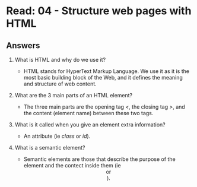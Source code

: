 # Read: 04 - Structure web pages with HTML

## Answers

1. What is HTML and why do we use it?

   - HTML stands for HyperText Markup Language. We use it as it is the most basic building block of the Web, and it defines the meaning and structure of web content.
  
2. What are the 3 main parts of an HTML element?

   - The three main parts are the opening tag *<*, the closing tag *>*, and the content (element name) between these two tags.
  
3. What is it called when you give an element extra information?

   - An attribute (ie *class* or *id*).
  
4. What is a semantic element?

   - Semantic elements are those that describe the purpose of the element and the contect inside them (ie *<header>* or *<article>*).
